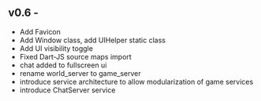 v0.6 - 
------

+ Add Favicon
+ Add Window class, add UIHelper static class
+ Add UI visibility toggle
+ Fixed Dart-JS source maps import
+ chat added to fullscreen ui
+ rename world_server to game_server
+ introduce service architecture to allow modularization of game services
+ introduce ChatServer service
